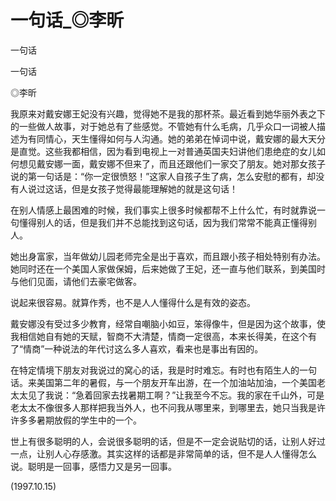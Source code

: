 # 一句话_◎李昕

一句话

一句话

◎李昕

我原来对戴安娜王妃没有兴趣，觉得她不是我的那杯茶。最近看到她华丽外表之下的一些做人故事，对于她总有了些感觉。不管她有什么毛病，几乎众口一词被人描述为有同情心，天生懂得如何与人沟通。她的弟弟在悼词中说，戴安娜的最大天分是直觉。这些我都相信，因为看到电视上一对普通英国夫妇讲他们患绝症的女儿如何想见戴安娜一面，戴安娜不但来了，而且还跟他们一家交了朋友。她对那女孩子说的第一句话是：“你一定很愤怒！”这家人自孩子生了病，怎么安慰的都有，却没有人说过这话，但是女孩子觉得最能理解她的就是这句话！

在别人情感上最困难的时候，我们事实上很多时候都帮不上什么忙，有时就靠说一句懂得别人的话，但是我们并不总能找到这句话，因为我们常常不能真正懂得别人。

她出身富家，当年做幼儿园老师完全是出于喜欢，而且跟小孩子相处特别有办法。她同时还在一个美国人家做保姆，后来她做了王妃，还一直与他们联系，到美国时与他们见面，请他们去豪宅做客。

说起来很容易。就算作秀，也不是人人懂得什么是有效的姿态。

戴安娜没有受过多少教育，经常自嘲脑小如豆，笨得像牛，但是因为这个故事，使我相信她自有她的天赋，智商不大清楚，情商一定很高，本来长得美，在这个有了“情商”一种说法的年代讨这么多人喜欢，看来也是事出有因的。

在特定情境下朋友对我说过的窝心的话，我是时时难忘。有时也有陌生人的一句话。来美国第二年的暑假，与一个朋友开车出游，在一个加油站加油，一个美国老太太见了我说：“急着回家去找暑期工啊？”让我至今不忘。我的家在千山外，可是老太太不像很多人那样把我当外人，也不问我从哪里来，到哪里去，她只当我是许许多多暑期放假的学生中的一个。

世上有很多聪明的人，会说很多聪明的话，但是不一定会说贴切的话，让别人好过一点，让别人心存感激。其实这样的话都是非常简单的话，但不是人人懂得怎么说。聪明是一回事，感悟力又是另一回事。

(1997.10.15)